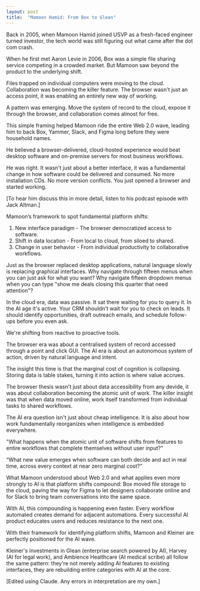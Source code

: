 ```yaml
---
layout: post
title:  "Mamoon Hamid: From Box to Glean"
---
```


Back in 2005, when Mamoon Hamid joined USVP as a fresh-faced engineer turned investor, the tech world was still figuring out what came after the dot com crash.

When he first met Aaron Levie in 2006, Box was a simple file sharing service competing in a crowded market. But Mamoon saw beyond the product to the underlying shift.

Files trapped on individual computers were moving to the cloud. Collaboration was becoming the killer feature. The browser wasn't just an access point, it was enabling an entirely new way of working.

A pattern was emerging. Move the system of record to the cloud, expose it through the browser, and collaboration comes almost for free.

This simple framing helped Mamoon ride the entire Web 2.0 wave, leading him to back Box, Yammer, Slack, and Figma long before they were household names.

He believed a browser-delivered, cloud-hosted experience would beat desktop software and on-premise servers for most business workflows.

He was right. It wasn't just about a better interface, it was a fundamental change in how software could be delivered and consumed. No more installation CDs. No more version conflicts. You just opened a browser and started working.

[To hear him discuss this in more detail, listen to his podcast episode with Jack Altman.]

Mamoon’s framework to spot fundamental platform shifts:
1. New interface paradigm - The browser democratized access to software.
2. Shift in data location - From local to cloud, from siloed to shared.
3. Change in user behavior - From individual productivity to collaborative workflows.

Just as the browser replaced desktop applications, natural language slowly is replacing graphical interfaces. Why navigate through fifteen menus when you can just ask for what you want?  Why navigate fifteen dropdown menus when you can type "show me deals closing this quarter that need attention"?

In the cloud era, data was passive. It sat there waiting for you to query it. In the AI age it's active. Your CRM shouldn't wait for you to check on leads. It should identify opportunities, draft outreach emails, and schedule follow-ups before you even ask.

We're shifting from reactive to proactive tools.

The browser era was about a centralised system of record accessed through a point and click GUI. The AI era is about an autonomous system of action, driven by natural language and intent.

The insight this time is that the marginal cost of cognition is collapsing. Storing data is table stakes, turning it into action is where value accrues.

The browser thesis wasn't just about data accessibility from any devide, it was about collaboration becoming the atomic unit of work. The killer insight was that when data moved online, work itself transformed from individual tasks to shared workflows.

The AI era question isn't just about cheap intelligence. It is also about how work fundamentally reorganizes when intelligence is embedded everywhere.

"What happens when the atomic unit of software shifts from features to entire workflows that complete themselves without user input?"

“What new value emerges when software can both decide and act in real time, across every context at near zero marginal cost?”

What Mamoon understood about Web 2.0 and what applies even more strongly to AI is that platform shifts compound: Box moved file storage to the cloud, paving the way for Figma to let designers collaborate online and for Slack to bring team conversations into the same space.

With AI, this compounding is happening even faster. Every workflow automated creates demand for adjacent automations. Every successful AI product educates users and reduces resistance to the next one.

With their framework for identifying platform shifts, Mamoon and Kleiner are perfectly positioned for the AI wave.

Kleiner's investments in Glean (enterprise search powered by AI), Harvey (AI for legal work), and Ambience Healthcare (AI medical scribe) all follow the same pattern: they're not merely adding AI features to existing interfaces, they are rebuilding entire categories with AI at the core.

[Edited using Claude. Any errors in interpretation are my own.]
